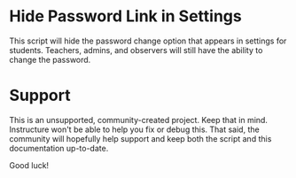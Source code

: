 Hide Password Link in Settings
======

This script will hide the password change option that appears in settings for students. Teachers, admins, and observers will still have the ability to change the password.

Support
======

This is an unsupported, community-created project. Keep that in mind.
Instructure won't be able to help you fix or debug this. That said, the
community will hopefully help support and keep both the script and this
documentation up-to-date.

Good luck!
